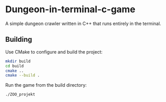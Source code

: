 # Dungeon-in-terminal-c-game

A simple dungeon crawler written in C++ that runs entirely in the terminal.

## Building

Use CMake to configure and build the project:

```bash
mkdir build
cd build
cmake ..
cmake --build .
```

Run the game from the build directory:

```bash
./ZOO_projekt
```

